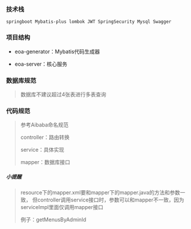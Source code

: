 ### 技术栈
    springboot Mybatis-plus lombok JWT SpringSecurity Mysql Swagger 
### 项目结构
* eoa-generator：Mybatis代码生成器
+ eoa-server：核心服务
### 数据库规范
>  数据库不建议超过4张表进行多表查询
### 代码规范
> 参考Aibaba命名规范
> 
> controller：路由转换
> 
> service：具体实现
> 
> mapper：数据库接口

##### 小提醒
> resource下的mapper.xml要和mapper下的mapper.java的方法和参数一致， 但controller调用service接口时，参数可以和mapper不一致，因为serviceImpl里面仅调用mapper接口
> 
> 例子：getMenusByAdminId
> 